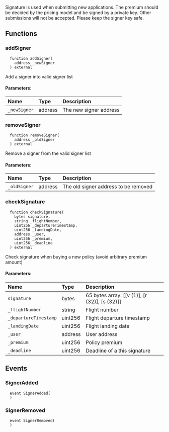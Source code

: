 Signature is used when submitting new applications.
        The premium should be decided by the pricing model and be signed by a private key.
        Other submissions will not be accepted.
        Please keep the signer key safe.


## Functions
### addSigner
```solidity
  function addSigner(
    address _newSigner
  ) external
```
Add a signer into valid signer list


#### Parameters:
| Name | Type | Description                                                          |
| :--- | :--- | :------------------------------------------------------------------- |
|`_newSigner` | address | The new signer address

### removeSigner
```solidity
  function removeSigner(
    address _oldSigner
  ) external
```
Remove a signer from the valid signer list


#### Parameters:
| Name | Type | Description                                                          |
| :--- | :--- | :------------------------------------------------------------------- |
|`_oldSigner` | address | The old signer address to be removed

### checkSignature
```solidity
  function checkSignature(
    bytes signature,
    string _flightNumber,
    uint256 _departureTimestamp,
    uint256 _landingDate,
    address _user,
    uint256 _premium,
    uint256 _deadline
  ) external
```
Check signature when buying a new policy (avoid arbitrary premium amount)


#### Parameters:
| Name | Type | Description                                                          |
| :--- | :--- | :------------------------------------------------------------------- |
|`signature` | bytes | 65 bytes array: [[v (1)], [r (32)], [s (32)]]
|`_flightNumber` | string | Flight number
|`_departureTimestamp` | uint256 | Flight departure timestamp
|`_landingDate` | uint256 | Flight landing date
|`_user` | address | User address
|`_premium` | uint256 | Policy premium
|`_deadline` | uint256 | Deadline of a this signature

## Events
### SignerAdded
```solidity
  event SignerAdded(
  )
```



### SignerRemoved
```solidity
  event SignerRemoved(
  )
```



